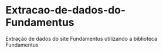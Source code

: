# Extracao-de-dados-do-Fundamentus
Extração de dados do site Fundamentus utilizando a biblioteca Fundamentus
